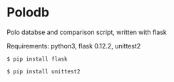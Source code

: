 # Polodb
Polo databse and comparison script, written with flask 


Requirements: python3, flask 0.12.2, unittest2
    
    
    
`$ pip install flask`

`$ pip install unittest2`
